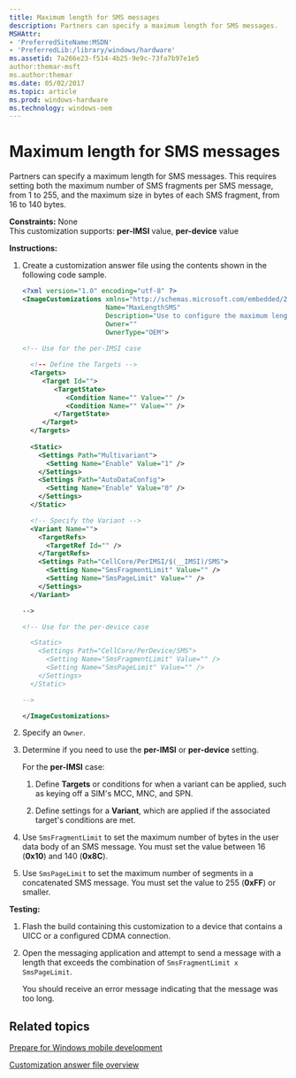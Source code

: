 ```yaml
---
title: Maximum length for SMS messages
description: Partners can specify a maximum length for SMS messages.
MSHAttr:
- 'PreferredSiteName:MSDN'
- 'PreferredLib:/library/windows/hardware'
ms.assetid: 7a266e23-f514-4b25-9e9c-73fa7b97e1e5
author:themar-msft
ms.author:themar
ms.date: 05/02/2017
ms.topic: article
ms.prod: windows-hardware
ms.technology: windows-oem
---
```


# Maximum length for SMS messages


Partners can specify a maximum length for SMS messages. This requires setting both the maximum number of SMS fragments per SMS message, from 1 to 255, and the maximum size in bytes of each SMS fragment, from 16 to 140 bytes.

<a href="" id="constraints---none"></a>**Constraints:** None  
This customization supports: **per-IMSI** value, **per-device** value

<a href="" id="instructions-"></a>**Instructions:**  
1.  Create a customization answer file using the contents shown in the following code sample.

    ```XML
    <?xml version="1.0" encoding="utf-8" ?>  
    <ImageCustomizations xmlns="http://schemas.microsoft.com/embedded/2004/10/ImageUpdate"  
                         Name="MaxLengthSMS"  
                         Description="Use to configure the maximum length for SMS messages."  
                         Owner=""  
                         OwnerType="OEM"> 
      
    <!-- Use for the per-IMSI case 

      <!-- Define the Targets --> 
      <Targets>
         <Target Id="">
            <TargetState>
               <Condition Name="" Value="" />
               <Condition Name="" Value="" />
            </TargetState>
         </Target>
      </Targets>
      
      <Static>
        <Settings Path="Multivariant">
          <Setting Name="Enable" Value="1" />
        </Settings>
        <Settings Path="AutoDataConfig">
          <Setting Name="Enable" Value="0" />
        </Settings>
      </Static>

      <!-- Specify the Variant -->
      <Variant Name=""> 
        <TargetRefs>
          <TargetRef Id="" /> 
        </TargetRefs>
        <Settings Path="CellCore/PerIMSI/$(__IMSI)/SMS">  
          <Setting Name="SmsFragmentLimit" Value="" />  
          <Setting Name="SmsPageLimit" Value="" />
        </Settings>  
      </Variant>

    -->

    <!-- Use for the per-device case

      <Static>  
        <Settings Path="CellCore/PerDevice/SMS">  
          <Setting Name="SmsFragmentLimit" Value="" />  
          <Setting Name="SmsPageLimit" Value="" />
        </Settings>  
      </Static>

    -->

    </ImageCustomizations>
    ```

2.  Specify an `Owner`.

3.  Determine if you need to use the **per-IMSI** or **per-device** setting.

    For the **per-IMSI** case:

    1.  Define **Targets** or conditions for when a variant can be applied, such as keying off a SIM's MCC, MNC, and SPN.

    2.  Define settings for a **Variant**, which are applied if the associated target's conditions are met.

4.  Use `SmsFragmentLimit` to set the maximum number of bytes in the user data body of an SMS message. You must set the value between 16 (**0x10**) and 140 (**0x8C**).

5.  Use `SmsPageLimit` to set the maximum number of segments in a concatenated SMS message. You must set the value to 255 (**0xFF**) or smaller.

<a href="" id="testing-"></a>**Testing:**  
1.  Flash the build containing this customization to a device that contains a UICC or a configured CDMA connection.

2.  Open the messaging application and attempt to send a message with a length that exceeds the combination of `SmsFragmentLimit x SmsPageLimit`.

    You should receive an error message indicating that the message was too long.

## Related topics

[Prepare for Windows mobile development](https://docs.microsoft.com/en-us/windows-hardware/manufacture/mobile/preparing-for-windows-mobile-development)

[Customization answer file overview](https://docs.microsoft.com/en-us/windows-hardware/customize/mobile/mcsf/customization-answer-file)

